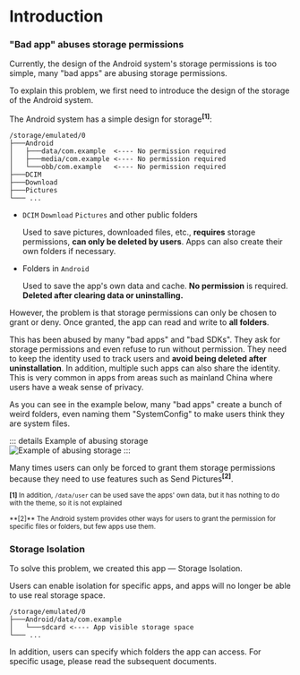 # Introduction

### "Bad app" abuses storage permissions

Currently, the design of the Android system's storage permissions is too simple, many "bad apps" are abusing storage permissions.

To explain this problem, we first need to introduce the design of the storage of the Android system.


The Android system has a simple design for storage<sup>**[1]**</sup>:

```
/storage/emulated/0
├───Android
│   ├───data/com.example  <---- No permission required
│   ├───media/com.example <---- No permission required
│   └───obb/com.example   <---- No permission required
├───DCIM
├───Download
├───Pictures
└─── ...
```

* `DCIM` `Download` `Pictures` and other public folders
   
  Used to save pictures, downloaded files, etc., **requires** storage permissions, **can only be deleted by users**. Apps can also create their own folders if necessary.

* Folders in `Android`

  Used to save the app's own data and cache. **No permission** is required. **Deleted after clearing data or uninstalling.**

However, the problem is that storage permissions can only be chosen to grant or deny. Once granted, the app can read and write to **all folders**.

This has been abused by many "bad apps" and "bad SDKs". They ask for storage permissions and even refuse to run without permission. They need to keep the identity used to track users and **avoid being deleted after uninstallation**. In addition, multiple such apps can also share the identity. This is very common in apps from areas such as mainland China where users have a weak sense of privacy.

As you can see in the example below, many "bad apps" create a bunch of weird folders, even naming them "SystemConfig" to make users think they are system files.

::: details Example of abusing storage
<br>
<img :src="$withBase('/images/chaos_storage.png')" alt="Example of abusing storage">
:::

Many times users can only be forced to grant them storage permissions because they need to use features such as Send Pictures<sup>**[2]**</sup>.

<sub> **[1]** In addition, `/data/user` can be used save the apps' own data, but it has nothing to do with the theme, so it is not explained</sub>
<p><sub> **[2]** The Android system provides other ways for users to grant the permission for specific files or folders, but few apps use them.</sub>

### Storage Isolation

To solve this problem, we created this app — Storage Isolation.

Users can enable isolation for specific apps, and apps will no longer be able to use real storage space.

```
/storage/emulated/0
├───Android/data/com.example
│   └───sdcard <---- App visible storage space
└─── ...
```

In addition, users can specify which folders the app can access. For specific usage, please read the subsequent documents.